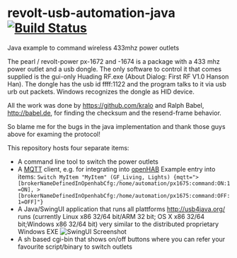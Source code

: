 # revolt-usb-automation-java [![Build Status](https://buildhive.cloudbees.com/job/pfichtner/job/revolt-usb-automation-java/badge/icon)](https://buildhive.cloudbees.com/job/pfichtner/job/revolt-usb-automation-java/)

Java example to command wireless 433mhz power outlets

The pearl / revolt-power px-1672 and -1674 is a package with a 433 mhz power outlet and a usb dongle. 
The only software to control it that comes supplied is the gui-only Huading RF.exe (About Dialog: First RF V1.0 Hanson Han). 
The dongle has the usb id ffff:1122 and the program talks to it via usb urb out packets. 
Windows recognizes the dongle as HID device.

All the work was done by https://github.com/kralo and Ralph Babel, http://babel.de, for finding the checksum and the resend-frame behavior. 

So blame me for the bugs in the java implementation and thank those guys above for examing the protocol!

This repository hosts four separate items: 
* A command line tool to switch the power outlets
* A [MQTT](https://en.wikipedia.org/wiki/MQTT "MQTT") client, e.g. for integrating into [openHAB](http://www.openhab.org/ "openHAB")
Example entry into items: ```Switch MyItem "MyItem" (GF_Living, Lights) {mqtt=">[brokerNameDefinedInOpenhabCfg:/home/automation/px1675:command:ON:1=ON], >[brokerNameDefinedInOpenhabCfg:/home/automation/px1675:command:OFF:1=OFF]"}```
* A Java/SwingUI application that runs all plattforms http://usb4java.org/ runs (currently Linux x86 32/64 bit/ARM 32 bit; OS X x86 32/64 bit;Windows x86 32/64 bit) very similar to the distributed proprietary Windows EXE
![SwingUI Screenshot](https://pfichtner.github.io/revolt-usb-automation-java/screenshots/swingui.png)
* A sh based cgi-bin that shows on/off buttons where you can refer your favourite script/binary to switch outlets
